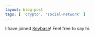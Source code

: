 ```yaml
---
layout: blog-post
tags: [ 'crypto', 'social-network' ]
---
```


I have joined [Keybase][1]! Feel free to say hi.

[1]: https://keybase.io/volatiledream
